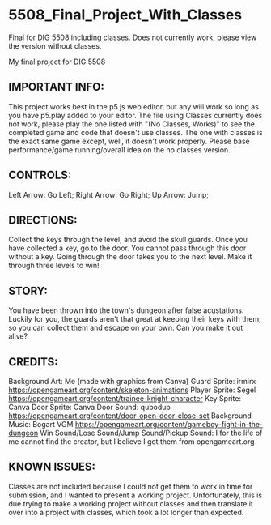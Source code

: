 # 5508_Final_Project_With_Classes
Final for DIG 5508 including classes. Does not currently work, please view the version without classes.


My final project for DIG 5508

IMPORTANT INFO:
---------------------
This project works best in the p5.js web editor, but any will work so long as you have p5.play added to your editor. The file using Classes currently does not work, please play the one listed with "(No Classes, Works)" to see the completed game and code that doesn't use classes. The one with classes is the exact same game except, well, it doesn't work properly. Please base performance/game running/overall idea on the no classes version.

CONTROLS:
----------------------
Left Arrow: Go Left;
Right Arrow: Go Right;
Up Arrow: Jump;


DIRECTIONS:
---------------------
Collect the keys through the level, and avoid the skull guards. Once you have collected a key, go to the door. You cannot pass through this door without a key. Going through the door takes you to the next level. Make it through three levels to win!


STORY:
---------------------
You have been thrown into the town's dungeon after false acustations. Luckily for you, the guards aren't that great at keeping their keys with them, so you can collect them and escape on your own. Can you make it out alive?


CREDITS:
---------------------
Background Art: Me (made with graphics from Canva)
Guard Sprite: irmirx https://opengameart.org/content/skeleton-animations
Player Sprite: Segel https://opengameart.org/content/trainee-knight-character
Key Sprite: Canva
Door Sprite: Canva
Door Sound: qubodup https://opengameart.org/content/door-open-door-close-set
Background Music: Bogart VGM https://opengameart.org/content/gameboy-fight-in-the-dungeon
Win Sound/Lose Sound/Jump Sound/Pickup Sound: I for the life of me cannot find the creator, but I believe I got them from opengameart.org

KNOWN ISSUES:
---------------------
Classes are not included because I could not get them to work in time for submission, and I wanted to present a working project. Unfortunately, this is due trying to make a working project without classes and then translate it over into a project with classes, which took a lot longer than expected.
